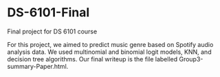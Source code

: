 # DS-6101-Final
Final project for DS 6101 course 

For this project, we aimed to predict music genre based on Spotify audio analysis data. We used multinomial and binomial logit models, KNN, and decision tree algorithms. Our final writeup is the file labelled Group3-summary-Paper.html. 
